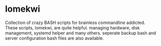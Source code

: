 # lomekwi
Collection of crazy BASH scripts for brainless commandline addicted. These scripts, lomekwi, are quite helpful. managing hardware, disk management, systemd helper and many others. seperate backup bash and server configuration bash files are also available.
